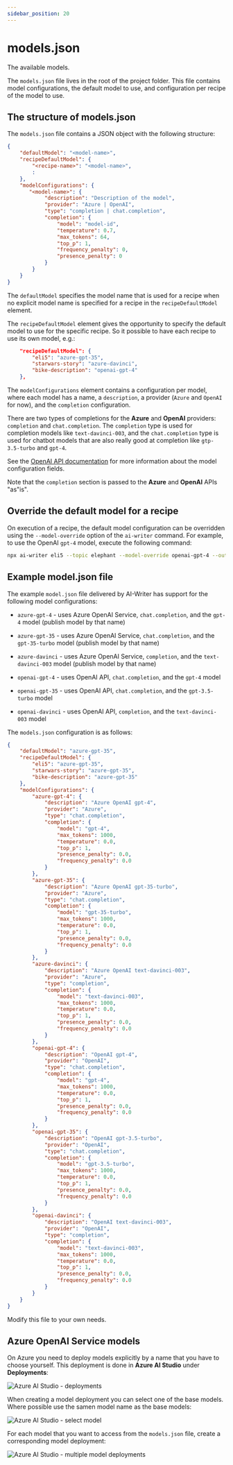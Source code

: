 ```yaml
---
sidebar_position: 20
---
```


# models.json

The available models.

The `models.json` file lives in the root of the project folder. This file contains model configurations, the default model to use, and configuration per recipe of the model to use.

## The structure of models.json

The `models.json` file contains a JSON object with the following structure:

```json
{
    "defaultModel": "<model-name>",
    "recipeDefaultModel": {
        "<recipe-name>": "<model-name>",
        :
    },
    "modelConfigurations": {
       "<model-name>": {
            "description": "Description of the model",
            "provider": "Azure | OpenAI",
            "type": "completion | chat.completion",
            "completion": {
                "model": "model-id",
                "temperature": 0.7,
                "max_tokens": 64,
                "top_p": 1,
                "frequency_penalty": 0,
                "presence_penalty": 0
            }
        }
    }
}
```

The `defaultModel` specifies the model name that is used for a recipe when no explicit model name is specified for a recipe in the `recipeDefaultModel` element.

The `recipeDefaultModel` element gives the opportunity to specify the default model to use for the specific recipe. So it possible to have each recipe to use its own model, e.g.:

```json
    "recipeDefaultModel": {
        "eli5": "azure-gpt-35",
        "starwars-story": "azure-davinci",
        "bike-description": "openai-gpt-4"
    },
```

The `modelConfigurations` element contains a configuration per model, where each model has a name, a `description`, a provider (`Azure` and `OpenAI` for now), and the `completion` configuration.

There are two types of completions for the **Azure** and **OpenAI** providers: `completion` and `chat.completion`. The `completion` type is used for completion models like `text-davinci-003`, and the `chat.completion` type is used for chatbot models that are also really good at completion like `gtp-3.5-turbo` and `gpt-4`.

See the [OpenAI API documentation](https://platform.openai.com/docs/api-reference/completions/create) for more information about the model configuration fields.

Note that the `completion` section is passed to the **Azure** and **OpenAI** APIs "as"is".

## Override the default model for a recipe

On execution of a recipe, the default model configuration can be overridden using the `--model-override` option of the `ai-writer` command. For example, to use the OpenAI `gpt-4` model, execute the following command:

```bash
npx ai-writer eli5 --topic elephant --model-override openai-gpt-4 --output eli5/elephant
```

## Example model.json file

The example `model.json` file delivered by AI-Writer has support for the following model configurations:

- `azure-gpt-4` - uses Azure OpenAI Service, `chat.completion`, and the `gpt-4` model (publish model by that name)
- `azure-gpt-35` - uses Azure OpenAI Service, `chat.completion`, and the `gpt-35-turbo` model (publish model by that name)
- `azure-davinci` - uses Azure OpenAI Service, `completion`, and the `text-davinci-003` model (publish model by that name)

- `openai-gpt-4` - uses OpenAI API, `chat.completion`, and the `gpt-4` model
- `openai-gpt-35` - uses OpenAI API, `chat.completion`, and the `gpt-3.5-turbo` model
- `openai-davinci` - uses OpenAI API, `completion`, and the `text-davinci-003` model

The `models.json` configuration is as follows:

```json
{
    "defaultModel": "azure-gpt-35",
    "recipeDefaultModel": {
        "eli5": "azure-gpt-35",
        "starwars-story": "azure-gpt-35",
        "bike-description": "azure-gpt-35"
    },
    "modelConfigurations": {
        "azure-gpt-4": {
            "description": "Azure OpenAI gpt-4",
            "provider": "Azure",
            "type": "chat.completion",
            "completion": {
                "model": "gpt-4",
                "max_tokens": 1000,
                "temperature": 0.0,
                "top_p": 1,
                "presence_penalty": 0.0,
                "frequency_penalty": 0.0
            }
        },
        "azure-gpt-35": {
            "description": "Azure OpenAI gpt-35-turbo",
            "provider": "Azure",
            "type": "chat.completion",
            "completion": {
                "model": "gpt-35-turbo",
                "max_tokens": 1000,
                "temperature": 0.0,
                "top_p": 1,
                "presence_penalty": 0.0,
                "frequency_penalty": 0.0
            }
        },
        "azure-davinci": {
            "description": "Azure OpenAI text-davinci-003",
            "provider": "Azure",
            "type": "completion",
            "completion": {
                "model": "text-davinci-003",
                "max_tokens": 1000,
                "temperature": 0.0,
                "top_p": 1,
                "presence_penalty": 0.0,
                "frequency_penalty": 0.0
            }
        },
        "openai-gpt-4": {
            "description": "OpenAI gpt-4",
            "provider": "OpenAI",
            "type": "chat.completion",
            "completion": {
                "model": "gpt-4",
                "max_tokens": 1000,
                "temperature": 0.0,
                "top_p": 1,
                "presence_penalty": 0.0,
                "frequency_penalty": 0.0
            }
        },
        "openai-gpt-35": {
            "description": "OpenAI gpt-3.5-turbo",
            "provider": "OpenAI",
            "type": "chat.completion",
            "completion": {
                "model": "gpt-3.5-turbo",
                "max_tokens": 1000,
                "temperature": 0.0,
                "top_p": 1,
                "presence_penalty": 0.0,
                "frequency_penalty": 0.0
            }
        },
        "openai-davinci": {
            "description": "OpenAI text-davinci-003",
            "provider": "OpenAI",
            "type": "completion",
            "completion": {
                "model": "text-davinci-003",
                "max_tokens": 1000,
                "temperature": 0.0,
                "top_p": 1,
                "presence_penalty": 0.0,
                "frequency_penalty": 0.0
            }
        }
    }
}
```

Modify this file to your own needs.

## Azure OpenAI Service models

On Azure you need to deploy models explicitly by a name that you have to choose yourself. This deployment is done in **Azure AI Studio** under **Deployments**:

![Azure AI Studio - deployments](models.json/Azure%20AI%20Studio%20-%20no%20deployments%20yet.png)

When creating a model deployment you can select one of the base models. Where possible use the samen model name as the base models:

![Azure AI Studio - select model](models.json/Azure%20AI%20Studio%20-%20select%20model.png)

For each model that you want to access from the `models.json` file, create a corresponding model deployment:

![Azure AI Studio - multiple model deployments](models.json/Azure%20AI%20Studio%20-%20multiple-models-created.png)






